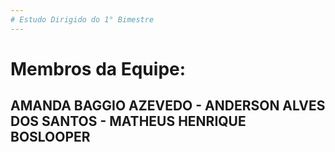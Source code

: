 ```yaml
---
# Estudo Dirigido do 1° Bimestre
---
```

# Membros da Equipe:

AMANDA BAGGIO AZEVEDO -
ANDERSON ALVES DOS SANTOS -
MATHEUS HENRIQUE BOSLOOPER
---
